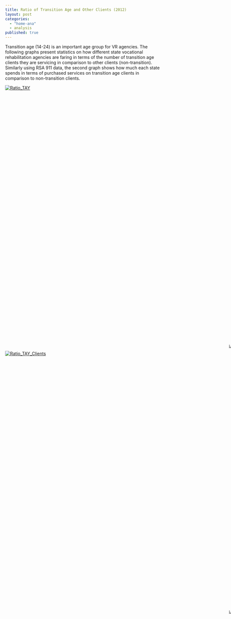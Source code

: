 ```yaml
---
title: Ratio of Transition Age and Other Clients (2012)
layout: post
categories: 
  - "home-ana"
  - analysis
published: true
---
```


Transition age (14-24) is an important age group for VR agencies. The following graphs present statistics on how different state vocational rehabilitation agencies are faring in terms of the number of transition age clients they are servicing in comparison to other clients (non-transition). Similarly using RSA 911 data, the second graph shows how much each state spends in terms of purchased services on transition age clients in comparison to non-transition clients. 

<script type='text/javascript' src='http://public.tableausoftware.com/javascripts/api/viz_v1.js'></script><div class='tableauPlaceholder' style='width: 831px; height: 838px;'><noscript><a href='#'><img alt='Ratio_TAY ' src='http:&#47;&#47;public.tableausoftware.com&#47;static&#47;images&#47;TA&#47;TAY&#47;Ratio_TAY&#47;1_rss.png' style='border: none' /></a></noscript><object class='tableauViz' width='831' height='838' style='display:none;'><param name='host_url' value='http%3A%2F%2Fpublic.tableausoftware.com%2F' /> <param name='site_root' value='' /><param name='name' value='TAY&#47;Ratio_TAY' /><param name='tabs' value='no' /><param name='toolbar' value='yes' /><param name='static_image' value='http:&#47;&#47;public.tableausoftware.com&#47;static&#47;images&#47;TA&#47;TAY&#47;Ratio_TAY&#47;1.png' /> <param name='animate_transition' value='yes' /><param name='display_static_image' value='yes' /><param name='display_spinner' value='yes' /><param name='display_overlay' value='yes' /><param name='display_count' value='yes' /></object></div><div style='width:831px;height:22px;padding:0px 10px 0px 0px;color:black;font:normal 8pt verdana,helvetica,arial,sans-serif;'><div style='float:right; padding-right:8px;'><a href='http://www.tableausoftware.com/public/about-tableau-products?ref=http://public.tableausoftware.com/views/TAY/Ratio_TAY' target='_blank'>Learn About Tableau</a></div></div>

<script type='text/javascript' src='http://public.tableausoftware.com/javascripts/api/viz_v1.js'></script><div class='tableauPlaceholder' style='width: 831px; height: 838px;'><noscript><a href='#'><img alt='Ratio_TAY_Clients ' src='http:&#47;&#47;public.tableausoftware.com&#47;static&#47;images&#47;TA&#47;TAY&#47;Ratio_TAY_Clients&#47;1_rss.png' style='border: none' /></a></noscript><object class='tableauViz' width='831' height='838' style='display:none;'><param name='host_url' value='http%3A%2F%2Fpublic.tableausoftware.com%2F' /> <param name='site_root' value='' /><param name='name' value='TAY&#47;Ratio_TAY_Clients' /><param name='tabs' value='no' /><param name='toolbar' value='yes' /><param name='static_image' value='http:&#47;&#47;public.tableausoftware.com&#47;static&#47;images&#47;TA&#47;TAY&#47;Ratio_TAY_Clients&#47;1.png' /> <param name='animate_transition' value='yes' /><param name='display_static_image' value='yes' /><param name='display_spinner' value='yes' /><param name='display_overlay' value='yes' /><param name='display_count' value='yes' /></object></div><div style='width:831px;height:22px;padding:0px 10px 0px 0px;color:black;font:normal 8pt verdana,helvetica,arial,sans-serif;'><div style='float:right; padding-right:8px;'><a href='http://www.tableausoftware.com/public/about-tableau-products?ref=http://public.tableausoftware.com/views/TAY/Ratio_TAY_Clients' target='_blank'>Learn About Tableau</a></div></div>